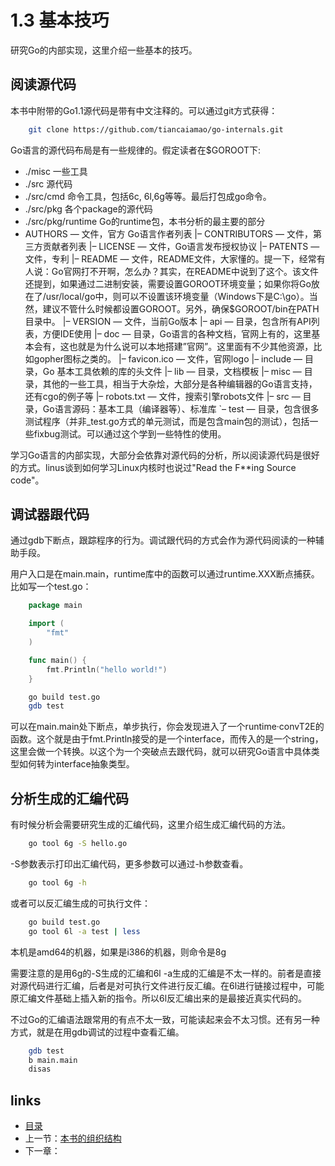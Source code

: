 # 1.3 基本技巧
 研究Go的内部实现，这里介绍一些基本的技巧。

## 阅读源代码
本书中附带的Go1.1源代码是带有中文注释的。可以通过git方式获得：

```sh
	git clone https://github.com/tiancaiamao/go-internals.git
```

Go语言的源代码布局是有一些规律的。假定读者在$GOROOT下:

- ./misc 一些工具
- ./src 源代码
- ./src/cmd 命令工具，包括6c, 6l,6g等等。最后打包成go命令。
- ./src/pkg 各个package的源代码
- ./src/pkg/runtime Go的runtime包，本书分析的最主要的部分
-  AUTHORS — 文件，官方 Go语言作者列表
|– CONTRIBUTORS — 文件，第三方贡献者列表
|– LICENSE — 文件，Go语言发布授权协议
|– PATENTS — 文件，专利
|– README — 文件，README文件，大家懂的。提一下，经常有人说：Go官网打不开啊，怎么办？其实，在README中说到了这个。该文件还提到，如果通过二进制安装，需要设置GOROOT环境变量；如果你将Go放在了/usr/local/go中，则可以不设置该环境变量（Windows下是C:\go）。当然，建议不管什么时候都设置GOROOT。另外，确保$GOROOT/bin在PATH目录中。
|– VERSION — 文件，当前Go版本
|– api — 目录，包含所有API列表，方便IDE使用
|– doc — 目录，Go语言的各种文档，官网上有的，这里基本会有，这也就是为什么说可以本地搭建”官网”。这里面有不少其他资源，比如gopher图标之类的。
|– favicon.ico — 文件，官网logo
|– include — 目录，Go 基本工具依赖的库的头文件
|– lib — 目录，文档模板
|– misc — 目录，其他的一些工具，相当于大杂烩，大部分是各种编辑器的Go语言支持，还有cgo的例子等
|– robots.txt — 文件，搜索引擎robots文件
|– src — 目录，Go语言源码：基本工具（编译器等）、标准库
`– test — 目录，包含很多测试程序（并非_test.go方式的单元测试，而是包含main包的测试），包括一些fixbug测试。可以通过这个学到一些特性的使用。

学习Go语言的内部实现，大部分会依靠对源代码的分析，所以阅读源代码是很好的方式。linus谈到如何学习Linux内核时也说过"Read the F**ing Source code"。

## 调试器跟代码
通过gdb下断点，跟踪程序的行为。调试跟代码的方式会作为源代码阅读的一种辅助手段。

用户入口是在main.main，runtime库中的函数可以通过runtime.XXX断点捕获。比如写一个test.go：

```go
	package main

	import (
		"fmt"
	)

	func main() {
		fmt.Println("hello world!")
	}
```

```sh
	go build test.go
	gdb test
```
可以在main.main处下断点，单步执行，你会发现进入了一个runtime·convT2E的函数。这个就是由于fmt.Println接受的是一个interface，而传入的是一个string，这里会做一个转换。以这个为一个突破点去跟代码，就可以研究Go语言中具体类型如何转为interface抽象类型。

## 分析生成的汇编代码
有时候分析会需要研究生成的汇编代码，这里介绍生成汇编代码的方法。

```sh
	go tool 6g -S hello.go
```

-S参数表示打印出汇编代码，更多参数可以通过-h参数查看。

```sh
	go tool 6g -h
```

或者可以反汇编生成的可执行文件：

```sh
	go build test.go
	go tool 6l -a test | less
```

本机是amd64的机器，如果是i386的机器，则命令是8g

需要注意的是用6g的-S生成的汇编和6l -a生成的汇编是不太一样的。前者是直接对源代码进行汇编，后者是对可执行文件进行反汇编。在6l进行链接过程中，可能原汇编文件基础上插入新的指令。所以6l反汇编出来的是最接近真实代码的。

不过Go的汇编语法跟常用的有点不太一致，可能读起来会不太习惯。还有另一种方式，就是在用gdb调试的过程中查看汇编。

```sh
	gdb test
	b main.main
	disas
```

## links
 * [目录](<preface.md>)
 * 上一节：[本书的组织结构](<01.2.md>)
 * 下一章：
